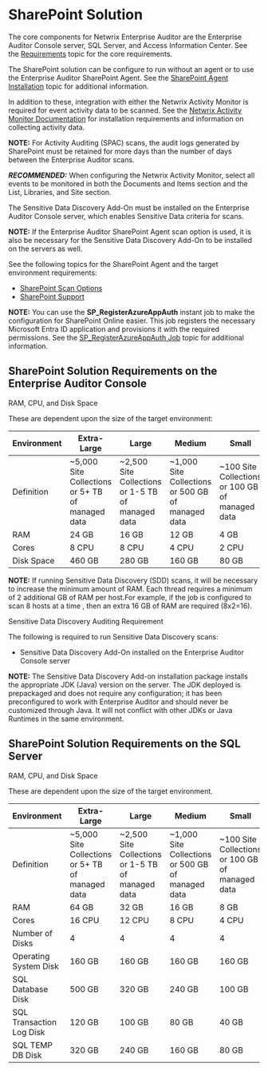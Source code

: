 # SharePoint Solution

The core components for Netwrix Enterprise Auditor are the Enterprise Auditor Console server, SQL
Server, and Access Information Center. See the
[Requirements](/docs/accessanalyzer/11.6/accessanalyzer/requirements/overview.md)
topic for the core requirements.

The SharePoint solution can be configure to run without an agent or to use the Enterprise Auditor
SharePoint Agent. See the
[SharePoint Agent Installation](/docs/accessanalyzer/11.6/accessanalyzer/install/sharepointagent/overview.md)
topic for additional information.

In addition to these, integration with either the Netwrix Activity Monitor is required for event
activity data to be scanned. See the
[Netwrix Activity Monitor Documentation](https://helpcenter.netwrix.com/category/activitymonitor)
for installation requirements and information on collecting activity data.

**NOTE:** For Activity Auditing (SPAC) scans, the audit logs generated by SharePoint must be
retained for more days than the number of days between the Enterprise Auditor scans.

**_RECOMMENDED:_** When configuring the Netwrix Activity Monitor, select all events to be monitored
in both the Documents and Items section and the List, Libraries, and Site section.

The Sensitive Data Discovery Add-On must be installed on the Enterprise Auditor Console server,
which enables Sensitive Data criteria for scans.

**NOTE:** If the Enterprise Auditor SharePoint Agent scan option is used, it is also be necessary
for the Sensitive Data Discovery Add-On to be installed on the servers as well.

See the following topics for the SharePoint Agent and the target environment requirements:

- [SharePoint Scan Options](/docs/accessanalyzer/11.6/accessanalyzer/requirements/solutions/sharepoint/scanoptions.md)
- [SharePoint Support](/docs/accessanalyzer/11.6/accessanalyzer/requirements/target/sharepoint.md)

**NOTE:** You can use the **SP_RegisterAzureAppAuth** instant job to make the configuration for
SharePoint Online easier. This job registers the necessary Microsoft Entra ID application and
provisions it with the required permissions. See the
[SP_RegisterAzureAppAuth Job](/docs/accessanalyzer/11.6/accessanalyzer/admin/jobs/instantjobs/sp_registerazureappauth.md)
topic for additional information.

## SharePoint Solution Requirements on the Enterprise Auditor Console

RAM, CPU, and Disk Space

These are dependent upon the size of the target environment:

| Environment | Extra-Large                                      | Large                                             | Medium                                            | Small                                           |
| ----------- | ------------------------------------------------ | ------------------------------------------------- | ------------------------------------------------- | ----------------------------------------------- |
| Definition  | ~5,000 Site Collections or 5+ TB of managed data | ~2,500 Site Collections or 1-5 TB of managed data | ~1,000 Site Collections or 500 GB of managed data | ~100 Site Collections or 100 GB of managed data |
| RAM         | 24 GB                                            | 16 GB                                             | 12 GB                                             | 4 GB                                            |
| Cores       | 8 CPU                                            | 8 CPU                                             | 4 CPU                                             | 2 CPU                                           |
| Disk Space  | 460 GB                                           | 280 GB                                            | 160 GB                                            | 80 GB                                           |

**NOTE:** If running Sensitive Data Discovery (SDD) scans, it will be necessary to increase the
minimum amount of RAM. Each thread requires a minimum of 2 additional GB of RAM per host.For
example, if the job is configured to scan 8 hosts at a time , then an extra 16 GB of RAM are
required (8x2=16).

Sensitive Data Discovery Auditing Requirement

The following is required to run Sensitive Data Discovery scans:

- Sensitive Data Discovery Add-On installed on the Enterprise Auditor Console server

**NOTE:** The Sensitive Data Discovery Add-on installation package installs the appropriate JDK
(Java) version on the server. The JDK deployed is prepackaged and does not require any
configuration; it has been preconfigured to work with Enterprise Auditor and should never be
customized through Java. It will not conflict with other JDKs or Java Runtimes in the same
environment.

## SharePoint Solution Requirements on the SQL Server

RAM, CPU, and Disk Space

These are dependent upon the size of the target environment.

| Environment              | Extra-Large                                      | Large                                             | Medium                                            | Small                                           |
| ------------------------ | ------------------------------------------------ | ------------------------------------------------- | ------------------------------------------------- | ----------------------------------------------- |
| Definition               | ~5,000 Site Collections or 5+ TB of managed data | ~2,500 Site Collections or 1-5 TB of managed data | ~1,000 Site Collections or 500 GB of managed data | ~100 Site Collections or 100 GB of managed data |
| RAM                      | 64 GB                                            | 32 GB                                             | 16 GB                                             | 8 GB                                            |
| Cores                    | 16 CPU                                           | 12 CPU                                            | 8 CPU                                             | 4 CPU                                           |
| Number of Disks          | 4                                                | 4                                                 | 4                                                 | 4                                               |
| Operating System Disk    | 160 GB                                           | 160 GB                                            | 160 GB                                            | 160 GB                                          |
| SQL Database Disk        | 500 GB                                           | 320 GB                                            | 240 GB                                            | 100 GB                                          |
| SQL Transaction Log Disk | 120 GB                                           | 100 GB                                            | 80 GB                                             | 40 GB                                           |
| SQL TEMP DB Disk         | 320 GB                                           | 240 GB                                            | 160 GB                                            | 80 GB                                           |
